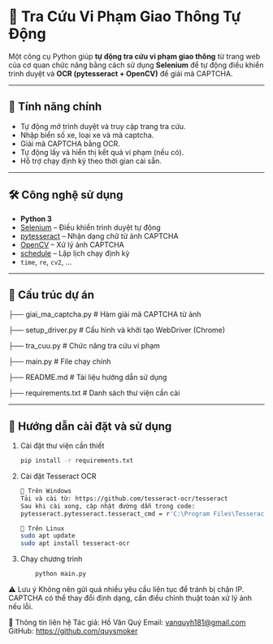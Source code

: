 
# 🚦 Tra Cứu Vi Phạm Giao Thông Tự Động

Một công cụ Python giúp **tự động tra cứu vi phạm giao thông** từ trang web của cơ quan chức năng bằng cách sử dụng **Selenium** để tự động điều khiển trình duyệt và **OCR (pytesseract + OpenCV)** để giải mã CAPTCHA.

---

## 📌 Tính năng chính

- Tự động mở trình duyệt và truy cập trang tra cứu.
- Nhập biển số xe, loại xe và mã captcha.
- Giải mã CAPTCHA bằng OCR.
- Tự động lấy và hiển thị kết quả vi phạm (nếu có).
- Hỗ trợ chạy định kỳ theo thời gian cài sẵn.

---

## 🛠 Công nghệ sử dụng

- **Python 3**
- [Selenium](https://www.selenium.dev/) – Điều khiển trình duyệt tự động
- [pytesseract](https://github.com/madmaze/pytesseract) – Nhận dạng chữ từ ảnh CAPTCHA
- [OpenCV](https://opencv.org/) – Xử lý ảnh CAPTCHA
- [schedule](https://pypi.org/project/schedule/) – Lập lịch chạy định kỳ
- `time`, `re`, `cv2`, ...

---

## 📂 Cấu trúc dự án

├── giai_ma_captcha.py # Hàm giải mã CAPTCHA từ ảnh

├── setup_driver.py # Cấu hình và khởi tạo WebDriver (Chrome)

├── tra_cuu.py # Chức năng tra cứu vi phạm

├── main.py # File chạy chính

├── README.md # Tài liệu hướng dẫn sử dụng

├── requirements.txt # Danh sách thư viện cần cài


---

## 🚀 Hướng dẫn cài đặt và sử dụng



1. Cài đặt thư viện cần thiết
    ```bash
    pip install -r requirements.txt
2. Cài đặt Tesseract OCR
    ```bash
    🔧 Trên Windows
    Tải và cài từ: https://github.com/tesseract-ocr/tesseract
    Sau khi cài xong, cập nhật đường dẫn trong code:
    pytesseract.pytesseract.tesseract_cmd = r'C:\Program Files\Tesseract-OCR\tesseract.exe'

    🐧 Trên Linux
    sudo apt update
    sudo apt install tesseract-ocr
3. Chạy chương trình
    ```bash
        python main.py
⚠️ Lưu ý
Không nên gửi quá nhiều yêu cầu liên tục để tránh bị chặn IP.
CAPTCHA có thể thay đổi định dạng, cần điều chỉnh thuật toán xử lý ảnh nếu lỗi.


📧 Thông tin liên hệ
Tác giả: Hồ Văn Quý
Email: vanquyh181@gmail.com
GitHub: https://github.com/quysmoker
